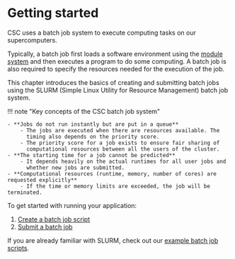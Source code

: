 # Getting started

CSC uses a batch job system to execute computing tasks on our supercomputers.

Typically, a batch job first loads a software environment using the
[module system](../modules.md) and then executes a program to do some
computing. A batch job is also required to specify the resources needed for the
execution of the job.

This chapter introduces the basics of creating and submitting batch jobs
using the SLURM (Simple Linux Utility for Resource Management) batch job
system.

!!! note "Key concepts of the CSC batch job system"

    - **Jobs do not run instantly but are put in a queue**
        - The jobs are executed when there are resources available. The 
          timing also depends on the priority score.
        - The priority score for a job exists to ensure fair sharing of
          computational resources between all the users of the cluster.
    - **The starting time for a job cannot be predicted**
        - It depends heavily on the actual runtimes for all user jobs and 
          whether new jobs are submitted.
    - **Computational resources (runtime, memory, number of cores) are requested explicitly**
        - If the time or memory limits are exceeded, the job will be terminated.

To get started with running your application:

1. [Create a batch job script](creating-job-scripts.md)
2. [Submit a batch job](submitting-jobs.md)

If you are already familiar with SLURM, check out our
[example batch job scripts](example-job-scripts.md).
